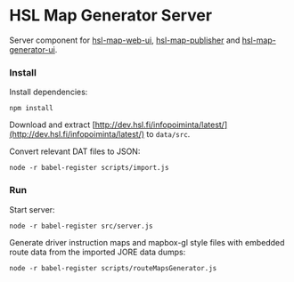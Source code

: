 
# HSL Map Generator Server

Server component for [hsl-map-web-ui](https://github.com/HSLdevcom/hsl-map-web-ui),
[hsl-map-publisher](https://github.com/HSLdevcom/hsl-map-publisher) and
[hsl-map-generator-ui](https://github.com/HSLdevcom/hsl-map-generator-ui).

### Install

Install dependencies:
```
npm install
```

Download and extract [http://dev.hsl.fi/infopoiminta/latest/](http://dev.hsl.fi/infopoiminta/latest/) to `data/src`.

Convert relevant DAT files to JSON:
```
node -r babel-register scripts/import.js
```

### Run

Start server:
```
node -r babel-register src/server.js
```

Generate driver instruction maps and mapbox-gl style files with embedded route
data from the imported JORE data dumps:
```
node -r babel-register scripts/routeMapsGenerator.js
```
